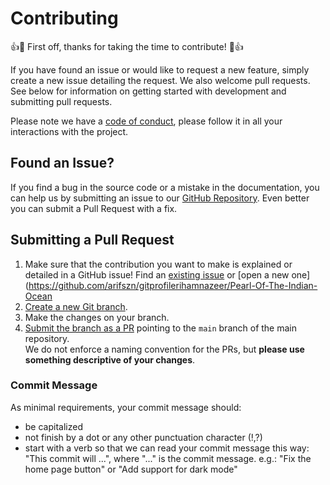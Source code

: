 # Contributing

👍🎉 First off, thanks for taking the time to contribute! 🎉👍

If you have found an issue or would like to request a new feature, simply create a new issue detailing the request. We also welcome pull requests. See below for information on getting started with development and submitting pull requests.

Please note we have a [code of conduct](https://github.com/rihamnazeer/Pearl-Of-The-Indian-Ocean/blob/main/CODE_OF_CONDUCT.md), please follow it in all your interactions with the project.

## Found an Issue?

If you find a bug in the source code or a mistake in the documentation, you can help us by
submitting an issue to our [GitHub Repository](https://github.com/rihamnazeer/Pearl-Of-The-Indian-Ocean/issues/new). Even better you can submit a Pull Request
with a fix.

## Submitting a Pull Request

1. Make sure that the contribution you want to make is explained or detailed in a GitHub issue! Find an [existing issue](https://github.com/rihamnazeer/Pearl-Of-The-Indian-Ocean/issues) or [open a new one](https://github.com/arifszn/gitprofilerihamnazeer/Pearl-Of-The-Indian-Ocean
3. [Create a new Git branch](https://help.github.com/en/github/collaborating-with-issues-and-pull-requests/creating-and-deleting-branches-within-your-repository).
4. Make the changes on your branch.
5. [Submit the branch as a PR](https://help.github.com/en/github/collaborating-with-issues-and-pull-requests/creating-a-pull-request-from-a-fork) pointing to the `main` branch of the main repository. <br>
   We do not enforce a naming convention for the PRs, but **please use something descriptive of your changes**.


### Commit Message

As minimal requirements, your commit message should:

- be capitalized
- not finish by a dot or any other punctuation character (!,?)
- start with a verb so that we can read your commit message this way: "This commit will ...", where "..." is the commit message.
  e.g.: "Fix the home page button" or "Add support for dark mode"
